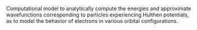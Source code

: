 Computational model to analytically compute the energies and approximate wavefunctions corresponding to particles experiencing Hulthen potentials, 
as to model the behavior of electrons in various orbital configurations.
